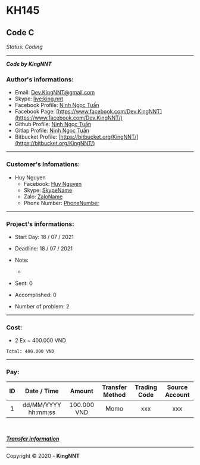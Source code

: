 # KH145

## Code C

_Status: Coding_

---

**_Code by KingNNT_**

### Author's informations:

-   Email: [Dev.KingNNT@gmail.com](mailto:Dev.KingNNT@gmail.com)
-   Skype: [live:king.nnt](https://join.skype.com/invite/eqRpzcC8cGsf/)
-   Facebook Profile: [Ninh Ngọc Tuấn](https://www.facebook.com/Kinggg.NNT/)
-   Facebook Page: [https://www.facebook.com/Dev.KingNNT](https://www.facebook.com/Dev.KingNNT/)
-   Github Profile: [Ninh Ngọc Tuấn](https://github.com/KingNNT/)
-   Gitlap Profile: [Ninh Ngọc Tuấn](https://gitlab.com/Dev.KingNNT/)
-   Bitbucket Profile: [https://bitbucket.org/KingNNT/](https://bitbucket.org/KingNNT/)

---

### Customer's Infomations:

-   Huy Nguyen
    -   Facebook: [Huy Nguyen](https://www.facebook.com/100014369026608)
    -   Skype: [SkypeName](IDSkype)
    -   Zalo: [ZaloName](https://zalo.me/IDZalo)
    -   Phone Number: [PhoneNumber](telto:PhoneNumber)

---

### Project's informations:

-   Start Day: 18 / 07 / 2021
-   Deadline: 18 / 07 / 2021
-   Note:

    -

-   Sent: 0
-   Accomplished: 0
-   Number of problem: 2

---

### Cost:

-   2 Ex ~ 400.000 VND

```
Total: 400.000 VND
```

---

### Pay:

| ID  |     Date / Time     |   Amount    | Transfer Method | Trading Code | Source Account |
| :-: | :-----------------: | :---------: | :-------------: | :----------: | :------------: |
|  1  | dd/MM/YYYY hh:mm:ss | 100.000 VND |      Momo       |     xxx      |      xxx       |

<br />

**_[Transfer information](https://github.com/KingNNT/KingNNT/blob/master/Donate.md)_**

---

Copyright © 2020 - **KingNNT**
